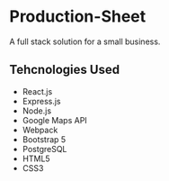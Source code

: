# Production-Sheet

A full stack solution for a small business.

## Tehcnologies Used

- React.js
- Express.js
- Node.js
- Google Maps API
- Webpack
- Bootstrap 5
- PostgreSQL
- HTML5
- CSS3
